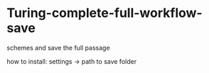 # Turing-complete-full-workflow-save
schemes and save the full passage

how to install:
settings -> path to save folder
